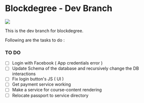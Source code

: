 # Blockdegree - Dev Branch

<img src="https://img.shields.io/badge/deploy--ready-no-red" />  

This is the dev branch for blockdegree. 

Following are the tasks to do : 
### TO DO 
- [ ] Login with Facebook ( App credentials error )
- [ ] Update Schema of the database and recursively change the DB interactions
- [ ] Fix login button's JS ( UI )
- [ ] Get payment service working
- [ ] Make a service for course-content rendering
- [ ] Relocate passport to service directory